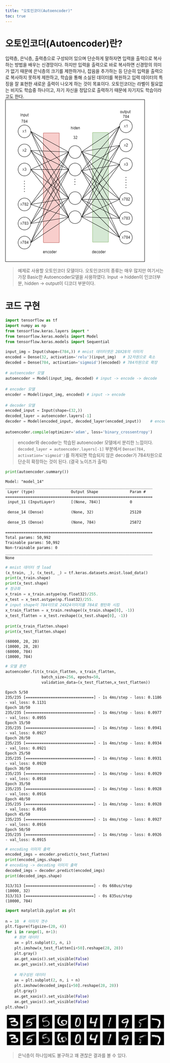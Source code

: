 ```yaml
---
title: "오토인코더(Autoencoder)"
toc: true
---
```

# 오토인코더(Autoencoder)란?

입력층, 은닉층, 출력층으로 구성되어 있으며 단순하게 말하자면 입력을 출력으로 복사하는 방법을 배우는 신경망이다. 하지만 입력을 출력으로 바로 복사하면 신경망의 의미가 없기 때문에 은닉층의 크기를 제한하거나, 잡음을 추가하는 등 단순히 입력을 출력으로 복사하지 못하게 제한하고, 학습을 통해 소실된 데이터를 복원하고 입력 데이터의 특징을 잘 표현한 새로운 출력이 나오게 하는 것이 목표이다. 오토인코더는 라벨이 필요없는 비지도 학습중 하나이고, 자기 자신을 정답으로 출력하기 때문에 자기지도 학습이라고도 한다.  
![autoencoder](/assets/images/autoencoder/autoencoer_model.png)
> 예제로 사용할 오토인코더 모델이다. 오토인코더의 종류는 매우 많지만 여기서는 가장 Basic한 Autoencoder모델을 사용하였다. Input -> hidden이 인코더부분, hidden -> output이 디코더 부분이다. 

# 코드 구현
```python
import tensorflow as tf
import numpy as np
from tensorflow.keras.layers import *
from tensorflow.keras.models import Model
from tensorflow.keras.models import Sequential
```

```python
input_img = Input(shape=(784,)) # mnist 데이터셋은 28X28의 이미지
encoded = Dense(32, activation='relu')(input_img)   # 32차원으로 축소
decoded = Dense(784, activation='sigmoid')(encoded) # 784차원으로 확장
 
# autoencoder 모델
autoencoder = Model(input_img, decoded) # input -> encode -> decode
 
# encoder 모델
encoder = Model(input_img, encoded) # input -> encode
 
# decoder 모델
encoded_input = Input(shape=(32,))
decoded_layer = autoencoder.layers[-1]
decoder = Model(encoded_input, decoded_layer(encoded_input))    # encode -> decode

autoencoder.compile(optimizer='adam', loss='binary_crossentropy')
```
> encoder와 decoder는 학습된 autoencoder 모델에서 분리한 느낌이다. `decoded_layer = autoencoder.layers[-1]` 부분에서 `Dense(784, activation='sigmoid')`를 하게되면 학습되지 않은 decoder가 784차원으로 단순히 확장하는 것이 된다. (결국 노이즈가 출력)


```python
print(autoencoder.summary())
```

    Model: "model_14"
    _________________________________________________________________
     Layer (type)                Output Shape              Param #   
    =================================================================
     input_11 (InputLayer)       [(None, 784)]             0         
                                                                     
     dense_14 (Dense)            (None, 32)                25120     
                                                                     
     dense_15 (Dense)            (None, 784)               25872     
                                                                     
    =================================================================
    Total params: 50,992
    Trainable params: 50,992
    Non-trainable params: 0
    _________________________________________________________________
    None


```python
# mnist 데이터 셋 load
(x_train, _), (x_test, _) = tf.keras.datasets.mnist.load_data()
print(x_train.shape)
print(x_test.shape)
# 정규화
x_train = x_train.astype(np.float32)/255.
x_test = x_test.astype(np.float32)/255.
# input shape이 784이므로 24X24이미지를 784로 평탄화 시킴
x_train_flatten = x_train.reshape((x_train.shape[0], -1))
x_test_flatten = x_test.reshape((x_test.shape[0], -1))
 
print(x_train_flatten.shape)
print(x_test_flatten.shape)
```

    (60000, 28, 28)
    (10000, 28, 28)
    (60000, 784)
    (10000, 784)


```python
# 모델 훈련
autoencoder.fit(x_train_flatten, x_train_flatten, 
                batch_size=256, epochs=50, 
                validation_data=(x_test_flatten,x_test_flatten))
```
    Epoch 5/50
    235/235 [==============================] - 1s 4ms/step - loss: 0.1186 - val_loss: 0.1131
    Epoch 10/50
    235/235 [==============================] - 1s 4ms/step - loss: 0.0977 - val_loss: 0.0955
    Epoch 15/50
    235/235 [==============================] - 1s 4ms/step - loss: 0.0941 - val_loss: 0.0927
    Epoch 20/50
    235/235 [==============================] - 1s 4ms/step - loss: 0.0934 - val_loss: 0.0921
    Epoch 25/50
    235/235 [==============================] - 1s 4ms/step - loss: 0.0931 - val_loss: 0.0920
    Epoch 30/50
    235/235 [==============================] - 1s 4ms/step - loss: 0.0929 - val_loss: 0.0918
    Epoch 35/50
    235/235 [==============================] - 1s 4ms/step - loss: 0.0928 - val_loss: 0.0916
    Epoch 40/50
    235/235 [==============================] - 1s 4ms/step - loss: 0.0928 - val_loss: 0.0916
    Epoch 45/50
    235/235 [==============================] - 1s 4ms/step - loss: 0.0927 - val_loss: 0.0916
    Epoch 50/50
    235/235 [==============================] - 1s 4ms/step - loss: 0.0926 - val_loss: 0.0915


```python
# encoding 이미지 출력
encoded_imgs = encoder.predict(x_test_flatten)
print(encoded_imgs.shape)
# encoding -> decoding 이미지 출력
decoded_imgs = decoder.predict(encoded_imgs)
print(decoded_imgs.shape)
```

    313/313 [==============================] - 0s 660us/step
    (10000, 32)
    313/313 [==============================] - 0s 835us/step
    (10000, 784)


```python
import matplotlib.pyplot as plt
 
n = 10  # 이미지 갯수
plt.figure(figsize=(20, 4))
for i in range(1, n+1):
    # 원본 데이터
    ax = plt.subplot(2, n, i)
    plt.imshow(x_test_flatten[i+50].reshape(28, 28))
    plt.gray()
    ax.get_xaxis().set_visible(False)
    ax.get_yaxis().set_visible(False)
 
    # 재구성된 데이터
    ax = plt.subplot(2, n, i + n)
    plt.imshow(decoded_imgs[i+50].reshape(28, 28))
    plt.gray()
    ax.get_xaxis().set_visible(False)
    ax.get_yaxis().set_visible(False)
plt.show()
```
![png](/assets/images/autoencoder/output_7_0.png)
> 은닉층이 하나임에도 불구하고 꽤 괜찮은 결과를 볼 수 있다. 
